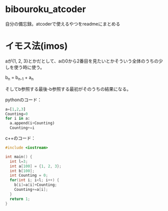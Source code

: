 # bibouroku_atcoder
自分の備忘録。atcoderで使えるやつをreadmeにまとめる

# イモス法(imos)
aが{1, 2, 3}とかだとして、aの0から2番目を見たいとかそういう全体のうちの少しを使う時に使う。

b<sub>n</sub> = b<sub>n-1</sub> + a<sub>n</sub>

そしてb参照する最後-b参照する最初がそのうちの結果になる。

pythonのコード：
```python
a=[1,2,3]
Counting=0
for i in a:
  a.append(i+Counting)
  Counting+=i
```
c++のコード：
```cpp
#include <iostream>

int main() {
  int l=3;
  int a[100] = {1, 2, 3};
  int b[100];
  int Counting = 0;
  for(int i; i<l; i++) {
    b[i]=a[i]+Counting;
    Counting+=a[i];
  }
  return 1;
}
```
